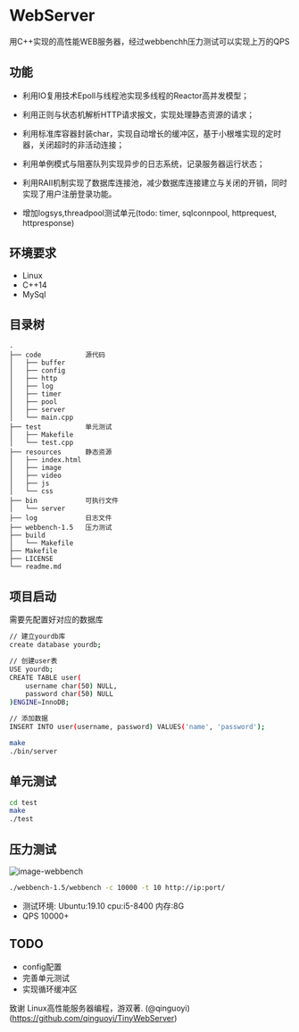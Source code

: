 # WebServer
用C++实现的高性能WEB服务器，经过webbenchh压力测试可以实现上万的QPS

## 功能
* 利用IO复用技术Epoll与线程池实现多线程的Reactor高并发模型；
* 利用正则与状态机解析HTTP请求报文，实现处理静态资源的请求；
* 利用标准库容器封装char，实现自动增长的缓冲区，基于小根堆实现的定时器，关闭超时的非活动连接；
* 利用单例模式与阻塞队列实现异步的日志系统，记录服务器运行状态；
* 利用RAII机制实现了数据库连接池，减少数据库连接建立与关闭的开销，同时实现了用户注册登录功能。

* 增加logsys,threadpool测试单元(todo: timer, sqlconnpool, httprequest, httpresponse) 

## 环境要求
* Linux
* C++14
* MySql

## 目录树
```
.
├── code           源代码
│   ├── buffer
│   ├── config
│   ├── http
│   ├── log
│   ├── timer
│   ├── pool
│   ├── server
│   └── main.cpp
├── test           单元测试
│   ├── Makefile
│   └── test.cpp
├── resources      静态资源
│   ├── index.html
│   ├── image
│   ├── video
│   ├── js
│   └── css
├── bin            可执行文件
│   └── server
├── log            日志文件
├── webbench-1.5   压力测试
├── build          
│   └── Makefile
├── Makefile
├── LICENSE
└── readme.md
```


## 项目启动
需要先配置好对应的数据库
```bash
// 建立yourdb库
create database yourdb;

// 创建user表
USE yourdb;
CREATE TABLE user(
    username char(50) NULL,
    password char(50) NULL
)ENGINE=InnoDB;

// 添加数据
INSERT INTO user(username, password) VALUES('name', 'password');
```

```bash
make
./bin/server
```

## 单元测试
```bash
cd test
make
./test
```

## 压力测试
![image-webbench](https://github.com/markparticle/WebServer/blob/master/readme.assest/%E5%8E%8B%E5%8A%9B%E6%B5%8B%E8%AF%95.png)
```bash
./webbench-1.5/webbench -c 10000 -t 10 http://ip:port/
```
* 测试环境: Ubuntu:19.10 cpu:i5-8400 内存:8G 
* QPS 10000+

## TODO
* config配置
* 完善单元测试
* 实现循环缓冲区

致谢
Linux高性能服务器编程，游双著.
(@qinguoyi)(https://github.com/qinguoyi/TinyWebServer)
